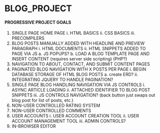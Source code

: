 # BLOG_PROJECT

#### PROGRESSIVE PROJECT GOALS

1. SINGLE PAGE HOME PAGE
  i. HTML BASICS
  ii. CSS BASICS
  iii. PRECOMPILERS
2. BLOG POSTS MANUALLY ADDED WITH HEADLINE AND PREVIEW PARAGRAPH
  i. HTML DOCUMENTS
  ii. HTML SNIPPETS ADDED TO PAGE VIA JS
    a. JS POPUPS?
    b. LOAD A BLOG TEMPLATE PAGE AND INSERT CONTENT (requires server side scripting) (PHP?)
3. NAVIGATION TO ABOUT, CONTACT, AND SUBMIT CONTENT PAGES
4. PAGINATED BLOG NAVIGATION WITH X POSTS PER PAGE
  i. BEGIN DATABASE STORAGE OF HTML BLOG POSTS
    a. create ERD?
  ii. INTEGRATING JQUERY TO HANDLE PAGINATION?
5. SINGLE PAGE BLOG HANDLING NAVIGATION VIA JS CONTROLS
  i. ASYNC ARTICLE LOADING
  ii. ATTACHED IDENTIFIER TO BLOG POST SNIPPETS
  iii. JS CONTROLS NAVIGATION? (back button just swaps out blog post for list of posts, etc.)
6. NON-USER CONTROLLED RATING SYSTEM
7. NON-USER CONTROLLED COMMENTS
8. USER ACCOUNTS
  i. USER ACCOUNT CREATION TOOL
  ii. USER ACCOUNT MANAGEMENT TOOL
  iii. ADMIN CONTROLS?
9. IN-BROWSER EDITOR
